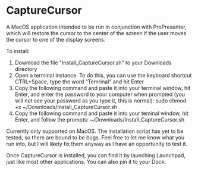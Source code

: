 # CaptureCursor
A MacOS application intended to be run in conjunction with ProPresenter, which will restore the cursor to the center of the screen if the user moves the cursor to one of the display screens.

To install:
1. Download the file "Install_CaptureCursor.sh" to your Downloads directory
2. Open a terminal instance. To do this, you can use the keyboard shortcut CTRL+Space, type the word "Temrinal" and hit Enter
3. Copy the following command and paste it into your terminal window, hit Enter, and enter the password to your computer when prompted (you will not see your password as you type it, this is normal):
sudo chmod +x ~/Downloads/Install_CaptureCursor.sh
4. Copy the following command and paste it into your teminal window, hit Enter, and follow the prompts:
~/Downloads/Install_CaptureCursor.sh

Currently only supported on MacOS. The installation script has yet to be tested, so there are bound to be bugs. Feel free to let me know what you run into, but I will likely fix them anyway as I have an opportunity to test it.

Once CaptureCursor is installed, you can find it by launching Launchpad, just like most other applications. You can also pin it to your Dock.
